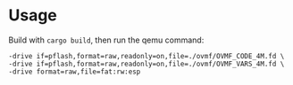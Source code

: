 # Usage

Build with `cargo build`, then run the qemu command:


```qemu-system-x86_64 -enable-kvm \
-drive if=pflash,format=raw,readonly=on,file=./ovmf/OVMF_CODE_4M.fd \
-drive if=pflash,format=raw,readonly=on,file=./ovmf/OVMF_VARS_4M.fd \
-drive format=raw,file=fat:rw:esp